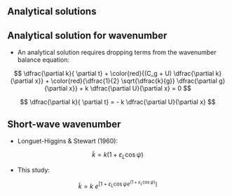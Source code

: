 <section>

# Analytical solutions
</section>


<section>

## Analytical solution for wavenumber

* An analytical solution requires dropping terms from the wavenumber balance equation:

$$
\dfrac{\partial k}{ \partial t} + 
\color{red}{(C_g + U) \dfrac{\partial k}{\partial x}} + 
\color{red}{\dfrac{1}{2} \sqrt{\dfrac{k}{g}} \dfrac{\partial g}{\partial x}} + 
k \dfrac{\partial U}{\partial x} = 
0
$$


$$
\dfrac{\partial k}{ \partial t} = - k \dfrac{\partial U}{\partial x}
$$
</section>


<section>

## Short-wave wavenumber

* Longuet-Higgins & Stewart (1960):

$$
\tilde{k} = k (1 + \varepsilon_L \cos\psi)
$$

* This study:

$$
\tilde{k} = k\ e^{\left[1 + \varepsilon_L \cos\psi e^{\left(1 + \varepsilon_L \cos\psi\right)}\right]}
$$
</section>